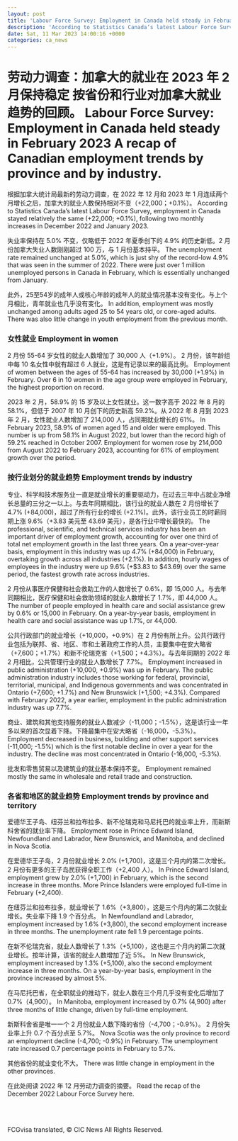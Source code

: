 ```yaml
---
layout: post
title: 'Labour Force Survey: Employment in Canada held steady in February 2023'
description: 'According to Statistics Canada’s latest Labour Force Survey, employment in Canada stayed relatively the same (+22,000; +0.1%), following two monthly increases in December 2022 and January 2023. Discover if You Are Eligible for Canadian Immigration The unemployment rate remained unchanged at 5.0%, which is just shy of the record-low 4.9% that was seen in the […]'
date: Sat, 11 Mar 2023 14:00:16 +0000
categories: ca_news
---
```


# 劳动力调查：加拿大的就业在 2023 年 2 月保持稳定 按省份和行业对加拿大就业趋势的回顾。	Labour Force Survey: Employment in Canada held steady in February 2023 A recap of Canadian employment trends by province and by industry.
根据加拿大统计局最新的劳动力调查，在 2022 年 12 月和 2023 年 1 月连续两个月增长之后，加拿大的就业人数保持相对不变（+22,000；+0.1%）。	According to Statistics Canada’s latest Labour Force Survey, employment in Canada stayed relatively the same (+22,000; +0.1%), following two monthly increases in December 2022 and January 2023.
	
失业率保持在 5.0% 不变，仅略低于 2022 年夏季创下的 4.9% 的历史新低。2 月份加拿大失业人数刚刚超过 100 万，与 1 月份基本持平。	The unemployment rate remained unchanged at 5.0%, which is just shy of the record-low 4.9% that was seen in the summer of 2022. There were just over 1 million unemployed persons in Canada in February, which is essentially unchanged from January.
	
此外，25至54岁的成年人或核心年龄的成年人的就业情况基本没有变化。与上个月相比，青年就业也几乎没有变化。	In addition, employment was mostly unchanged among adults aged 25 to 54 years old, or core-aged adults. There was also little change in youth employment from the previous month.
	
### 女性就业	Employment in women
	
2 月份 55-64 岁女性的就业人数增加了 30,000 人（+1.9%）。 2 月份，该年龄组中每 10 名女性中就有超过 6 人就业，这是有记录以来的最高比例。	Employment of women between the ages of 55-64 has increased by 30,000 (+1.9%) in February. Over 6 in 10 women in the age group were employed in February, the highest proportion on record.
	
2023 年 2 月，58.9% 的 15 岁及以上女性就业。这一数字高于 2022 年 8 月的 58.1%，但低于 2007 年 10 月创下的历史新高 59.2%。从 2022 年 8 月到 2023 年 2 月，女性就业人数增加了 214,000 人，占同期就业增长的 61%。	In February 2023, 58.9% of women aged 15 and older were employed. This number is up from 58.1% in August 2022, but lower than the record high of 59.2% reached in October 2007. Employment for women rose by 214,000 from August 2022 to February 2023, accounting for 61% of employment growth over the period.
	
### 按行业划分的就业趋势	Employment trends by industry
	
专业、科学和技术服务业一直是就业增长的重要驱动力，在过去三年中占就业净增长总量的三分之一以上。与去年同期相比，该行业的就业人数在 2 月份增长了 4.7% (+84,000)，超过了所有行业的增长 (+2.1%)。此外，该行业员工的时薪同期上涨 9.6%（+3.83 美元至 43.69 美元），是各行业中增长最快的。	The professional, scientific, and technical services industry has been an important driver of employment growth, accounting for over one third of total net employment growth in the last three years. On a year-over-year basis, employment in this industry was up 4.7% (+84,000) in February, overtaking growth across all industries (+2.1%). In addition, hourly wages of employees in the industry were up 9.6% (+$3.83 to $43.69) over the same period, the fastest growth rate across industries.
	
2 月份从事医疗保健和社会救助工作的人数增长了 0.6%，即 15,000 人。与去年同期相比，医疗保健和社会救助领域的就业人数增长了 1.7%，即 44,000 人。	The number of people employed in health care and social assistance grew by 0.6% or 15,000 in February. On a year-by-year basis, employment in health care and social assistance was up 1.7%, or 44,000.
	
公共行政部门的就业增长（+10,000，+0.9%）在 2 月份有所上升。公共行政行业包括为联邦、省、地区、市和土著政府工作的人员，主要集中在安大略省（+7,600；+1.7%）和新不伦瑞克省（+1,500；+4.3%）。与去年同期的 2022 年 2 月相比，公共管理行业的就业人数增长了 7.7%。	Employment increased in public administration (+10,000, +0.9%) was up in February. The public administration industry includes those working for federal, provincial, territorial, municipal, and Indigenous governments and was concentrated in Ontario (+7,600; +1.7%) and New Brunswick (+1,500; +4.3%). Compared with February 2022, a year earlier, employment in the public administration industry was up 7.7%.
	
商业、建筑和其他支持服务的就业人数减少（-11,000；-1.5%），这是该行业一年多以来的首次显着下降。下降最集中在安大略省（-16,000，-5.3%）。	Employment decreased in business, building and other support services (-11,000; -1.5%) which is the first notable decline in over a year for the industry. The decline was most concentrated in Ontario (-16,000, -5.3%).
	
批发和零售贸易以及建筑业的就业基本保持不变。	Employment remained mostly the same in wholesale and retail trade and construction.
	
### 各省和地区的就业趋势	Employment trends by province and territory
	
爱德华王子岛、纽芬兰和拉布拉多、新不伦瑞克和马尼托巴的就业率上升，而新斯科舍省的就业率下降。	Employment rose in Prince Edward Island, Newfoundland and Labrador, New Brunswick, and Manitoba, and declined in Nova Scotia.
	
在爱德华王子岛，2 月份就业增长 2.0% (+1,700)，这是三个月内的第二次增长。 2 月份有更多的王子岛民获得全职工作（+2,400 人）。	In Prince Edward Island, employment grew by 2.0% (+1,700) in February, which is the second increase in three months. More Prince Islanders were employed full-time in February (+2,400).
	
在纽芬兰和拉布拉多，就业增长了 1.6%（+3,800），这是三个月内的第二次就业增长。失业率下降 1.9 个百分点。	In Newfoundland and Labrador, employment increased by 1.6% (+3,800), the second employment increase in three months. The unemployment rate fell 1.9 percentage points.
	
在新不伦瑞克省，就业人数增长了 1.3%（+5,100），这也是三个月内的第二次就业增长。按年计算，该省的就业人数增加了近 5%。	In New Brunswick, employment increased by 1.3% (+5,100), also the second employment increase in three months. On a year-by-year basis, employment in the province increased by almost 5%.
	
在马尼托巴省，在全职就业的推动下，就业人数在三个月几乎没有变化后增加了 0.7%（4,900）。	In Manitoba, employment increased by 0.7% (4,900) after three months of little change, driven by full-time employment.
	
新斯科舍省是唯一一个 2 月份就业人数下降的省份（-4,700；-0.9%）。 2 月份失业率上升 0.7 个百分点至 5.7%。	Nova Scotia was the only province to record an employment decline (-4,700; -0.9%) in February. The unemployment rate increased 0.7 percentage points in February to 5.7%.
	
其他省份的就业变化不大。	There was little change in employment in the other provinces.
	
在此处阅读 2022 年 12 月劳动力调查的摘要。	Read the recap of the December 2022 Labour Force Survey here.
	
	  
	
<br> <img alt src="https://pubads.g.doubleclick.net/activity;dc\_iu=/22646143967/DFPAudiencePixel;ord=1;dc\_seg=7711502249?" width="1" height="1" border="0/"><br>	<br> <img alt src="https://pubads.g.doubleclick.net/activity;dc\_iu=/22646143967/DFPAudiencePixel;ord=1;dc\_seg=7711502249?" width="1" height="1" border="0/"><br>
	

FCGvisa translated, © CIC News All Rights Reserved.
